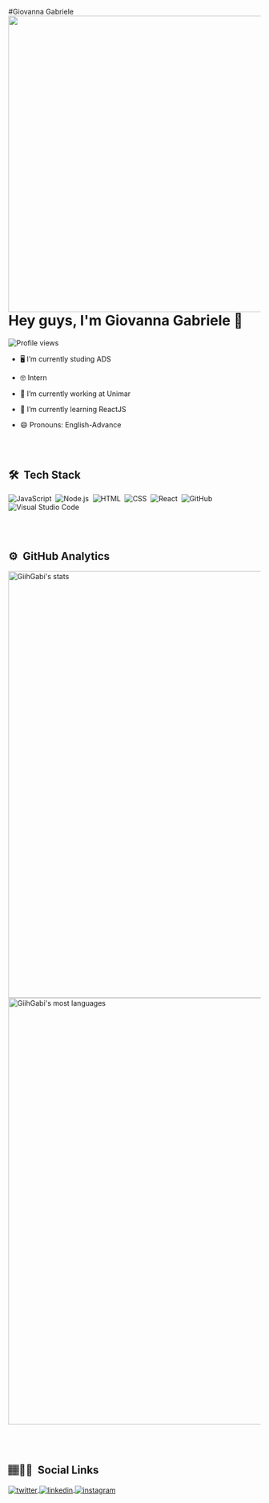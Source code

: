 #Giovanna Gabriele
<img align="right" height="590em" src="https://raw.githubusercontent.com/gist/GiihGabi/b4463646f6539a63401d4ca511c234ce/raw/41c3d77d32e2f3881ad778dfca31256ef9c11931/gitcard.svg"/>
<h1 align="left">Hey guys, I'm Giovanna Gabriele 💖</h1>
<p align="left"> <img src="https://komarev.com/ghpvc/?username=GiihGabi&color=yellow" alt="Profile views" /> </p>


- 🖥️  I’m currently studing ADS

- 🤓 Intern

- 🔭 I’m currently working at Unimar

- 🌱 I’m currently learning ReactJS

- 😄 Pronouns: English-Advance


<br><br>

## 🛠 &nbsp;Tech Stack

![JavaScript](https://img.shields.io/badge/-JavaScript-05122A?style=flat&logo=javascript)&nbsp;
![Node.js](https://img.shields.io/badge/-Node.js-05122A?style=flat&logo=node.js)&nbsp;
![HTML](https://img.shields.io/badge/-HTML-05122A?style=flat&logo=HTML5)&nbsp;
![CSS](https://img.shields.io/badge/-CSS-05122A?style=flat&logo=CSS3&logoColor=1572B6)&nbsp;
![React](https://img.shields.io/badge/-React-05122A?style=flat&logo=react)&nbsp;
![GitHub](https://img.shields.io/badge/-GitHub-05122A?style=flat&logo=github)&nbsp;
![Visual Studio Code](https://img.shields.io/badge/-Visual%20Studio%20Code-05122A?style=flat&logo=visual-studio-code&logoColor=007ACC)&nbsp;

<br><br>

## ⚙️ &nbsp;GitHub Analytics

<p align="left">
<img width="850em" src="https://github-readme-stats.vercel.app/api?username=GiihGabi&show_icons=true&theme=jolly" alt="GiihGabi's stats"/>
<img width="850em" src="https://github-readme-stats.vercel.app/api/top-langs/?username=GiihGabi&layout=compact&theme=jolly" alt="GiihGabi's most languages"/>
</p>

<br><br>

<!--![Snake animation](https://github.com/GiihGabi/GiihGabi/blob/output/github-contribution-grid-snake.svg)-->

## 🏽‍👧🏿 &nbsp;Social Links

<a href="https://twitter.com/GabGiih" target="_blank">
  <img align="center" src="https://img.shields.io/badge/-GabGiih-05122A?style=flat&logo=twitter" alt="twitter"/>  
</a>
<a href="https://linkedin.com/in/giovanna-gabriele-979637234" target="_blank">
  <img align="center" src="https://img.shields.io/badge/-GiovannaGabriele-05122A?style=flat&logo=linkedin" alt="linkedin"/>
</a>
<a href="https://instagram.com/giih_gab" target="_blank">
 <img align="center" src="https://img.shields.io/badge/-GiovannaGabriele-05122A?style=flat&logo=instagram" alt="instagram"/>
</a>

